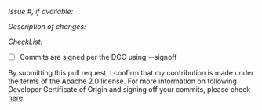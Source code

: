 *Issue #, if available:*

*Description of changes:*

*CheckList:*
- [ ] Commits are signed per the DCO using --signoff

By submitting this pull request, I confirm that my contribution is made under the terms of the Apache 2.0 license.
For more information on following Developer Certificate of Origin and signing off your commits, please check [here](https://github.com/opensearch-project/index-management/blob/main/CONTRIBUTING.md#developer-certificate-of-origin).
